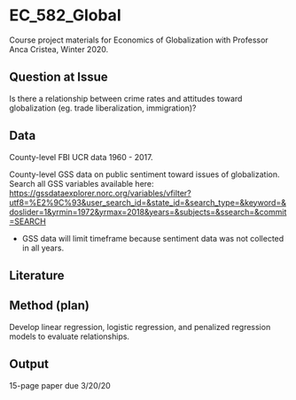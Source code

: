 # EC_582_Global
Course project materials for Economics of Globalization with Professor Anca Cristea, Winter 2020.


## Question at Issue
Is there a relationship between crime rates and attitudes toward globalization (eg. trade liberalization, immigration)?


## Data
County-level FBI UCR data 1960 - 2017.

County-level GSS data on public sentiment toward issues of globalization.
Search all GSS variables available here: https://gssdataexplorer.norc.org/variables/vfilter?utf8=%E2%9C%93&user_search_id=&state_id=&search_type=&keyword=&doslider=1&yrmin=1972&yrmax=2018&years=&subjects=&ssearch=&commit=SEARCH

* GSS data will limit timeframe because sentiment data was not collected in all years.


## Literature


## Method (plan)
Develop linear regression, logistic regression, and penalized regression models to evaluate relationships.


## Output
15-page paper due 3/20/20
